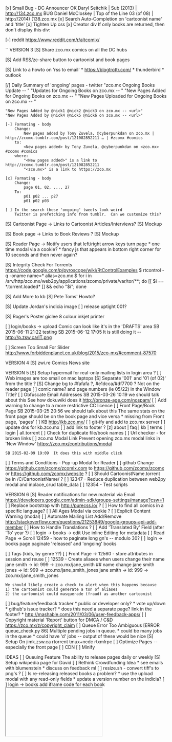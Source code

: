 [x] Small Bug - DC Announcer
    OK  Daryl Seitchik | Sub (2013) | http://134.zco.mx
    BUG Daniel McCloskey | Top of the Line 03 (of 08) | http://2014) (138.zco.mx
[x] Search Auto-Completion on 'cartoonist name' and 'title'
    [x] Tighten Up css
        [x] Creator div
            If only books are returned, then don't display this div:
            <div class="tt-dataset tt-dataset-creators"></div>
[-] reddit
    https://www.reddit.com/r/altcomix/

``
VERSION 3
[S] Share zco.mx comics on all the DC hubs

[S] Add RSS/zc-share button to cartoonist and book pages

[S] Link to a howto on 'rss to email'
    * https://blogtrottr.com/
    * thunderbird
    * outlook

[/] Daily Summary of 'ongoing' pages - twitter
    "zco.mx Ongoing Books Update -- <url>"
    "Updates for Ongoing Books on zco.mx -- <url>"
    "New Pages Added for Ongoing Books on zco.mx -- <url>"
    "New Pages Uploaded for Ongoing Books on zco.mx -- <url>"

    "New Pages Added by @nick1 @nick2 @nick3 on zco.mx -- <url>"
    "New Pages Added by @nick4 @nick5 @nick6 on zco.mx -- <url>"

    [-] Formating - body
        Change:
            New pages added by Tony Zuvela, @cyberpunkdan on zco.mx | http://zcomx.tumblr.com/post/121082852211 … | #zcomx #comics
        to:
            <New pages added> by Tony Zuvela, @cyberpunkdan on <zco.mx>  #zcomx #comics
        where:
            "<New pages added>" is a link to http://zcomx.tumblr.com/post/121082852211
            "<zco.mx>" is a link to https://zco.mx

    [x] Formating - body
        Change:
            page 01, 02, ..., 27
        To:
            p01 p02 ... p27
            p01 p02 p03

    [ ] In the search these 'ongoing' tweets look weird
        Twitter is prefetching info from tumblr.  Can we customize this?

[S] Cartoonist Page -> Links to Cartoonist Articles/Interviews?
    [S] Mockup

[S] Book page -> Links to Book Reviews ?
    [S] Mockup

[S] Reader Page -> Notify users that left/right arrow keys turn page
    * one time modal via a cookie?
    * fancy js that appears in bottom right corner for 10 seconds and
      then never again?

[S] Integrity Check For Torrents
    https://code.google.com/p/pyroscope/wiki/RtControlExamples
    $ rtcontrol -q -oname name=* alias=zco.mx
    $ for i in /srv/http/zco.mx/web2py/applications/zcomx/private/var/tor/**; do [[ $i == *.torrent.loaded* ]] && echo "$i"; done

[S] Add More to kb
    [S] Pete Toms' Howto?

[S] Update Jordan's indicia image
    [ ] release uptight 001?

[S] Roger's Poster
    giclee 8 colour inkjet printer

[ ] login/books -> upload
    Comic can look like it's in the 'DRAFTS' area
    SB 2015-06-11 21:22  testing
    SB 2015-06-12 17:05  It is still doing it -- http://p.zsw.ca/IT.png

[ ] Screen Too Small For Slider
    http://www.forbiddenplanet.co.uk/blog/2015/zco-mx/#comment-87570


VERSION 4
[S] zwi.re
    Comics News site


VERSION 5
[S] Setup hypermail for real-only mailing lists in login area ?
[ ] Web images are too small on mac laptops
[S] Separate '001' and '01 (of 02)' from the title ?
[S] Change bg to #fafafa ?, #e1dcca/#df7700 ?
    Not on the reader page
[ ] comic name? and page numbers (ie 05/22) in the Window Title?
[ ] Obfuscate Email Addresses
    SB 2015-03-26 10:19  we should talk about this
    See how dokuwiki does it
    http://bronze-age.com/nospam/
[ ] Add warning to change to a more restrictive CC licence
[ ] Front Page/Book Page
    SB 2015-03-25 20:56  we should talk about this
    The same stats on the front page should be on the book page and
    vice versa
    * missing from Front page, 'pages'
[ ] KB
    http://kb.zco.mx/
    [ ] git-ify and add to zco.mx server
    [ ] update dns for kb.zco.mx
    [ ] add link to footer ?
        [z]  about | faq | kb | terms | login | all.torrent
[ ] Check for duplicate file/book names
[ ] Url checker - for broken links
[ ] zco.mx Modal Link
    Prevent opening zco.mx modal links in 'New Window'
    https://zco.mx/contributions/modal

    SB 2015-02-09 19:09  It does this with middle click
[ ] Terms and Conditions - Pop-up Modal for Reader
[ ] github
    Change https://github.com/zcomx/zcomix.com to
    https://github.com/zcomx/zcomx or
    https://github.com/zcomx/website ?
[ ] Should CartoonistName.torrent be in /C/CartoonistName/ ?
[ ] 12347 - Reduce duplication between web2py modal and inplace_crud table_data
[ ] 12354 - Test scripts


VERSION 6
[S] Reader notifications for new material via Email
    https://developers.google.com/admin-sdk/groups-settings/manage?csw=1
[ ] Replace bootstrap with http://purecss.io/ ?
[ ] How to find all comics in a specific language?
[ ] All Ages Modal via cookie ?
[ ] Explicit Content Warning (modal)
[ ] Automate Mailing List Add/Remove
    http://stackoverflow.com/questions/21253849/google-groups-api-add-member
[ ] How to Handle Translations ?
    [ ] Add 'Translated By' Field  (after 'To' year ?)
[ ] login -> books -> edit
    Use inline Editing for metadata
[ ] Read Page -> Scroll
    12459 - how to paginate long gn's -- modulo 30?
[ ] login -> books page
    paginate 'released' and 'ongoing' books

[ ] Tags (kids, by genre ??)
[ ] Front Page -> 12560 - store attributes in session and reuse
[ ] 12539 - Create aliases when users change their name
    jane smith -> id: 999 -> zco.mx/jane_smith
    ## name change
    jane smith jones -> id: 999 -> zco.mx/jane_smith_jones
    jane smith -> id: 999 -> zco.mx/jane_smith_jones

    We should likely create a check to alert when this happens because
    1) the cartoonist could generate a ton of aliases
    2) the cartoonist could masquerade (fraud) as another cartoonist
[ ] bug/feature/feedback tracker
    * public or developer only?
    * vote up/down
    * github's issue tracker?
    * does this need a separate page?  link in the footer?
    * http://mashable.com/2011/03/06/user-feedback-apps/
[ ] Copyright material
    'Report' button for DMCA / C&D
    https://zco.mx/z/copyright_claim
[ ] Queue Error Too Ambiguous
    [ERROR queue_check.py 86] Multiple pending jobs in queue.
    * could be many jobs in the queue
    * could have 'd' jobs -- output of these would be nice
[S] Setup On jimk.zsw.ca
    rtorrent
    tmux+ncdc
    rtxmlrpc
[ ] Optimize Pages -- especially the front page
    [ ] CDN
    [ ] Minify


IDEAS
[ ] Queuing Feature
    The ability to release pages daily or weekly
[S] Setup wikipedia page for David
[ ] Rethink Crowdfunding Idea
    * see emails with blumenstein
    * discuss on feedback ml
[ ] resize.sh - convert tiff's to png's ?
[ ] Is re-releasing released books a problem?
    * use the upload modal with any read-only fields
    * update a version number on the indicia?
[ ] login -> books
    add iframe code for each book
    <embed/>
    <iframe/>
    SB 2014-08-29 11:24  This needs more thought
[-] Guided view using Perfect Viewer ?
    The main dev, Lin Rookie (rookiestudio@gmail.com), suggests guided
    view is possible with opencv but he believes the feature is not
    useful and it is a low priority.  He said the source is closed and
    he does not take bounties towards new features.
[ ] bio and book description - wikipedia api?
    https://github.com/goldsmith/Wikipedia          ## wikipedia api
[ ] user comments? - disqus api? reddit api?
    * cartoonist chooses comments to form a digital letters page ?
[ ] RDFa-html meta
    https://wiki.creativecommons.org/Frequently_Asked_Questions#What_does_it_mean_that_Creative_Commons_licenses_are_.22machine-readable.22.3F
    http://www.w3.org/TR/html-rdfa/
[ ] Social media links other than on the indicia ?
``
# vim:set ft=dm:
